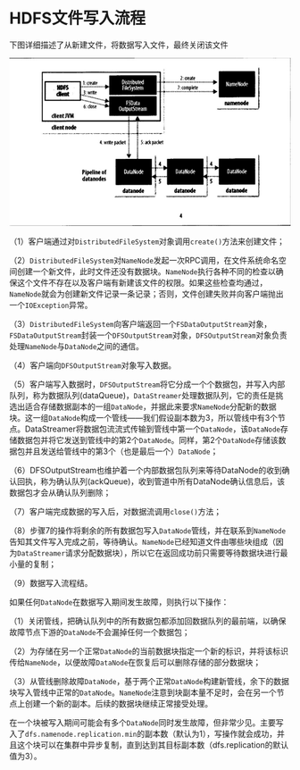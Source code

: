 # HDFS文件写入流程

下图详细描述了从新建文件，将数据写入文件，最终关闭该文件

![](../../img/3-4.jpg)

（1）客户端通过对`DistributedFileSystem`对象调用`create()`方法来创建文件；

（2）`DistributedFileSystem`对`NameNode`发起一次RPC调用，在文件系统命名空间创建一个新文件，此时文件还没有数据块。`NameNode`执行各种不同的检查以确保这个文件不存在以及客户端有新建该文件的权限。如果这些检查均通过，`NameNode`就会为创建新文件记录一条记录；否则，文件创建失败并向客户端抛出一个`IOException`异常。

（3）`DistributedFileSystem`向客户端返回一个`FSDataOutputStream`对象，`FSDataOutputStream`封装一个`DFSOutputStream`对象，`DFSOutputStream`对象负责处理`NameNode`与`DataNode`之间的通信。

（4）客户端向`DFSOutputStream`对象写入数据。

（5）客户端写入数据时，`DFSOutputStream`将它分成一个个数据包，并写入内部队列，称为数据队列(dataQueue)，`DataStreamer`处理数据队列，它的责任是挑选出适合存储数据副本的一组`DataNode`，并据此来要求`NameNode`分配新的数据块。这一组`DataNode`构成一个管线——我们假设副本数为3，所以管线中有3个节点。DataStreamer将数据包流流式传输到管线中第一个`DataNode`，该`DataNode`存储数据包并将它发送到管线中的第2个`DataNode`。同样，第2个`DataNode`存储该数据包并且发送给管线中的第3个（也是最后一个）`DataNode`；

（6）DFSOutputStream也维护着一个内部数据包队列来等待DataNode的收到确认回执，称为确认队列(ackQueue)，收到管道中所有DataNode确认信息后，该数据包才会从确认队列删除；

（7）客户端完成数据的写入后，对数据流调用`close()`方法；

（8）步骤7的操作将剩余的所有数据包写入`DataNode`管线，并在联系到`NameNode`告知其文件写入完成之前，等待确认。`NameNode`已经知道文件由哪些块组成（因为`DataStreamer`请求分配数据块），所以它在返回成功前只需要等待数据块进行最小量的复制；

（9）数据写入流程结。

如果任何`DataNode`在数据写入期间发生故障，则执行以下操作：

（1）关闭管线，把确认队列中的所有数据包都添加回数据队列的最前端，以确保故障节点下游的`DataNode`不会漏掉任何一个数据包；

（2）为存储在另一个正常`DataNode`的当前数据块指定一个新的标识，并将该标识传给`NameNode`，以便故障`DataNode`在恢复后可以删除存储的部分数据块；

（3）从管线删除故障`DataNode`，基于两个正常`DataNode`构建新管线，余下的数据块写入管线中正常的`DataNode`。`NameNode`注意到块副本量不足时，会在另一个节点上创建一个新的副本。后续的数据块继续正常接受处理。

在一个块被写入期间可能会有多个`DataNode`同时发生故障，但非常少见。主要写入了`dfs.namenode.replication.min`的副本数（默认为1），写操作就会成功，并且这个块可以在集群中异步复制，直到达到其目标副本数（dfs.replication的默认值为3）。

